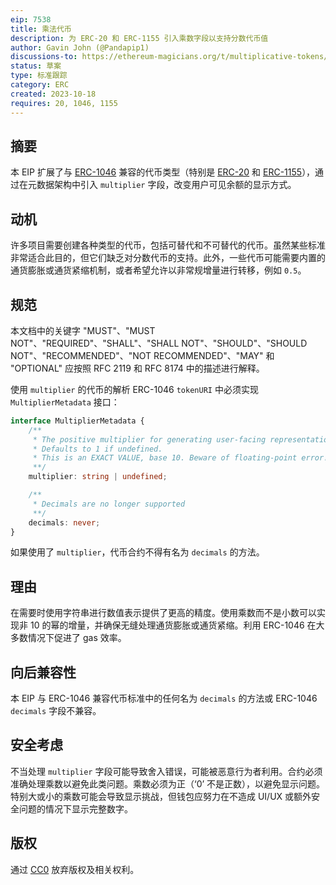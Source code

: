```yaml
---
eip: 7538
title: 乘法代币
description: 为 ERC-20 和 ERC-1155 引入乘数字段以支持分数代币值
author: Gavin John (@Pandapip1)
discussions-to: https://ethereum-magicians.org/t/multiplicative-tokens/16149
status: 草案
type: 标准跟踪
category: ERC
created: 2023-10-18
requires: 20, 1046, 1155
---
```


## 摘要

本 EIP 扩展了与 [ERC-1046](./eip-1046.md) 兼容的代币类型（特别是 [ERC-20](./erc-20.md) 和 [ERC-1155](./eip-1155.md)），通过在元数据架构中引入 `multiplier` 字段，改变用户可见余额的显示方式。

## 动机

许多项目需要创建各种类型的代币，包括可替代和不可替代的代币。虽然某些标准非常适合此目的，但它们缺乏对分数代币的支持。此外，一些代币可能需要内置的通货膨胀或通货紧缩机制，或者希望允许以非常规增量进行转移，例如 `0.5`。

## 规范

本文档中的关键字 "MUST"、"MUST NOT"、"REQUIRED"、"SHALL"、"SHALL NOT"、"SHOULD"、"SHOULD NOT"、"RECOMMENDED"、"NOT RECOMMENDED"、"MAY" 和 "OPTIONAL" 应按照 RFC 2119 和 RFC 8174 中的描述进行解释。

使用 `multiplier` 的代币的解析 ERC-1046 `tokenURI` 中必须实现 `MultiplierMetadata` 接口：

```typescript
interface MultiplierMetadata {
    /**
     * The positive multiplier for generating user-facing representation.
     * Defaults to 1 if undefined.
     * This is an EXACT VALUE, base 10. Beware of floating-point error!
     **/
    multiplier: string | undefined;

    /**
     * Decimals are no longer supported
     **/
    decimals: never;
}
```

如果使用了 `multiplier`，代币合约不得有名为 `decimals` 的方法。

## 理由

在需要时使用字符串进行数值表示提供了更高的精度。使用乘数而不是小数可以实现非 10 的幂的增量，并确保无缝处理通货膨胀或通货紧缩。利用 ERC-1046 在大多数情况下促进了 gas 效率。

## 向后兼容性

本 EIP 与 ERC-1046 兼容代币标准中的任何名为 `decimals` 的方法或 ERC-1046 `decimals` 字段不兼容。

## 安全考虑

不当处理 `multiplier` 字段可能导致舍入错误，可能被恶意行为者利用。合约必须准确处理乘数以避免此类问题。乘数必须为正（‘0’ 不是正数），以避免显示问题。特别大或小的乘数可能会导致显示挑战，但钱包应努力在不造成 UI/UX 或额外安全问题的情况下显示完整数字。

## 版权

通过 [CC0](../LICENSE.md) 放弃版权及相关权利。